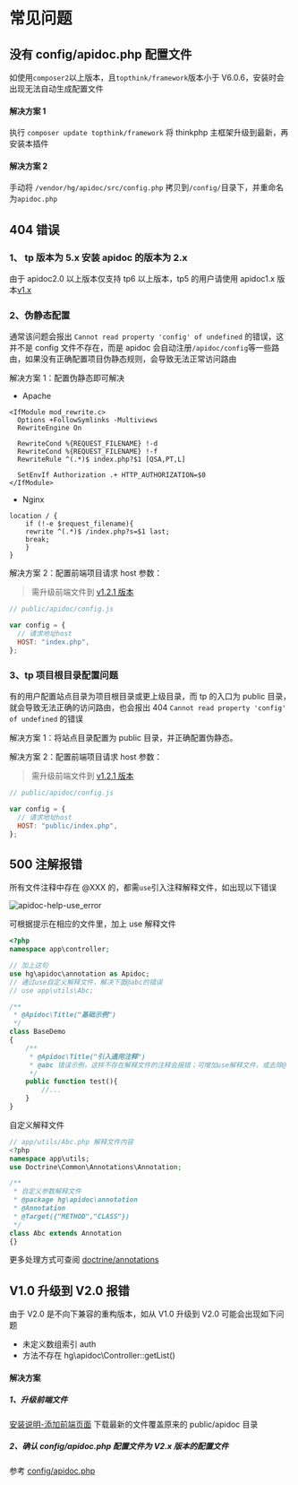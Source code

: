# 常见问题

## 没有 config/apidoc.php 配置文件

如使用`composer2`以上版本，且`topthink/framework`版本小于 V6.0.6，安装时会出现无法自动生成配置文件

#### 解决方案 1

执行 `composer update topthink/framework` 将 thinkphp 主框架升级到最新，再安装本插件

#### 解决方案 2

手动将 `/vendor/hg/apidoc/src/config.php` 拷贝到`/config/`目录下，并重命名为`apidoc.php`

## 404 错误

### 1、 tp 版本为 5.x 安装 apidoc 的版本为 2.x

由于 apidoc2.0 以上版本仅支持 tp6 以上版本，tp5 的用户请使用 apidoc1.x 版本[v1.x](https://hgthecode.github.io/thinkphp-apidoc/v1/install/)

### 2、伪静态配置

通常该问题会报出 `Cannot read property 'config' of undefined` 的错误，这并不是 config 文件不存在，而是 apidoc 会自动注册`/apidoc/config`等一些路由，如果没有正确配置项目伪静态规则，会导致无法正常访问路由

解决方案 1：配置伪静态即可解决

- Apache

```
<IfModule mod_rewrite.c>
  Options +FollowSymlinks -Multiviews
  RewriteEngine On

  RewriteCond %{REQUEST_FILENAME} !-d
  RewriteCond %{REQUEST_FILENAME} !-f
  RewriteRule ^(.*)$ index.php?$1 [QSA,PT,L]

  SetEnvIf Authorization .+ HTTP_AUTHORIZATION=$0
</IfModule>
```

- Nginx

```
location / {
    if (!-e $request_filename){
    rewrite ^(.*)$ /index.php?s=$1 last;
    break;
    }
}
```

解决方案 2：配置前端项目请求 host 参数：

> 需升级前端文件到 [v1.2.1 版本]()

```js
// public/apidoc/config.js

var config = {
  // 请求地址host
  HOST: "index.php",
};
```

### 3、tp 项目根目录配置问题

有的用户配置站点目录为项目根目录或更上级目录，而 tp 的入口为 public 目录，就会导致无法正确的访问路由，也会报出 404 `Cannot read property 'config' of undefined` 的错误

解决方案 1：将站点目录配置为 public 目录，并正确配置伪静态。

解决方案 2：配置前端项目请求 host 参数：

> 需升级前端文件到 [v1.2.1 版本]()

```js
// public/apidoc/config.js

var config = {
  // 请求地址host
  HOST: "public/index.php",
};
```

<!-- ## 接口目录为空

如出现控制器/接口都写了注解，但文档页面未显示的问题，请检查一下几个原因

### 1、配置了controllers

由于配置文件`config/apidoc.php`配置了`controllers`之后就只会解析该配置所指定的控制器，请检查未正常显示的控制器是否在该配置中定义

### 2、接口方法 -->

## 500 注解报错

所有文件注释中存在 @XXX 的，都需`use`引入注释解释文件，如出现以下错误

![apidoc-help-use_error](/thinkphp-apidoc/images/apidoc-help-use_error.png "apidoc-help-use_error")

可根据提示在相应的文件里，加上 use 解释文件

```php
<?php
namespace app\controller;

// 加上这句
use hg\apidoc\annotation as Apidoc;
// 通过use自定义解释文件，解决下面@abc的错误
// use app\utils\Abc;

/**
 * @Apidoc\Title("基础示例")
 */
class BaseDemo
{
    /**
     * @Apidoc\Title("引入通用注释")
     * @abc 错误示例，这样不存在解释文件的注释会报错；可增加use解释文件，或去除@
     */
    public function test(){
        //...
    }
}
```

自定义解释文件

```php
// app/utils/Abc.php 解释文件内容
<?php
namespace app\utils;
use Doctrine\Common\Annotations\Annotation;

/**
 * 自定义参数解释文件
 * @package hg\apidoc\annotation
 * @Annotation
 * @Target({"METHOD","CLASS"})
 */
class Abc extends Annotation
{}
```

更多处理方式可查阅 [doctrine/annotations](https://github.com/doctrine/annotations)

## V1.0 升级到 V2.0 报错

由于 V2.0 是不向下兼容的重构版本，如从 V1.0 升级到 V2.0 可能会出现如下问题

- 未定义数组索引 auth
- 方法不存在 hg\apidoc\Controller::getList()

#### 解决方案

##### 1、升级前端文件

[安装说明-添加前端页面](/install/#添加前端页面) 下载最新的文件覆盖原来的 public/apidoc 目录

##### 2、确认 config/apidoc.php 配置文件为 V2.x 版本的配置文件

参考 [config/apidoc.php](https://github.com/HGthecode/thinkphp-apidoc/blob/master/src/config.php)
